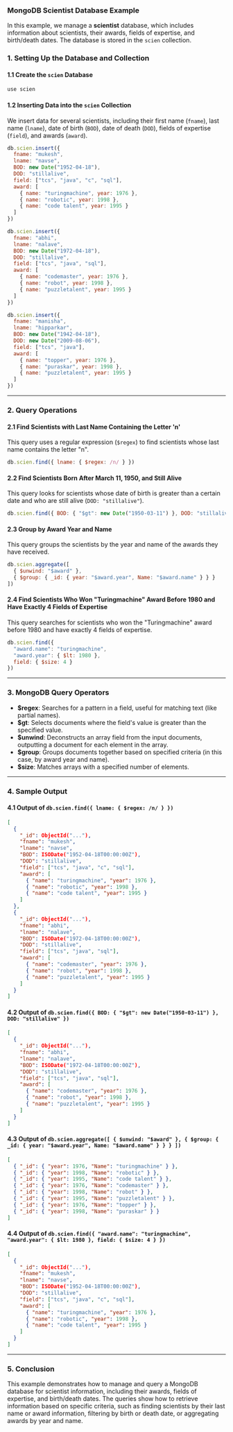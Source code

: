 ### MongoDB Scientist Database Example

In this example, we manage a **scientist** database, which includes information about scientists, their awards, fields of expertise, and birth/death dates. The database is stored in the `scien` collection.

### 1. **Setting Up the Database and Collection**

#### 1.1 **Create the `scien` Database**
```javascript
use scien
```

#### 1.2 **Inserting Data into the `scien` Collection**
We insert data for several scientists, including their first name (`fname`), last name (`lname`), date of birth (`BOD`), date of death (`DOD`), fields of expertise (`field`), and awards (`award`).

```javascript
db.scien.insert({
  fname: "mukesh",
  lname: "navse",
  BOD: new Date("1952-04-18"),
  DOD: "stillalive",
  field: ["tcs", "java", "c", "sql"],
  award: [
    { name: "turingmachine", year: 1976 },
    { name: "robotic", year: 1998 },
    { name: "code talent", year: 1995 }
  ]
})

db.scien.insert({
  fname: "abhi",
  lname: "nalave",
  BOD: new Date("1972-04-18"),
  DOD: "stillalive",
  field: ["tcs", "java", "sql"],
  award: [
    { name: "codemaster", year: 1976 },
    { name: "robot", year: 1998 },
    { name: "puzzletalent", year: 1995 }
  ]
})

db.scien.insert({
  fname: "manisha",
  lname: "hipparkar",
  BOD: new Date("1942-04-18"),
  DOD: new Date("2009-08-06"),
  field: ["tcs", "java"],
  award: [
    { name: "topper", year: 1976 },
    { name: "puraskar", year: 1998 },
    { name: "puzzletalent", year: 1995 }
  ]
})
```

---

### 2. **Query Operations**

#### 2.1 **Find Scientists with Last Name Containing the Letter 'n'**
This query uses a regular expression (`$regex`) to find scientists whose last name contains the letter "n".

```javascript
db.scien.find({ lname: { $regex: /n/ } })
```

#### 2.2 **Find Scientists Born After March 11, 1950, and Still Alive**
This query looks for scientists whose date of birth is greater than a certain date and who are still alive (`DOD: "stillalive"`).

```javascript
db.scien.find({ BOD: { "$gt": new Date("1950-03-11") }, DOD: "stillalive" })
```

#### 2.3 **Group by Award Year and Name**
This query groups the scientists by the year and name of the awards they have received.

```javascript
db.scien.aggregate([
  { $unwind: "$award" },
  { $group: { _id: { year: "$award.year", Name: "$award.name" } } }
])
```

#### 2.4 **Find Scientists Who Won "Turingmachine" Award Before 1980 and Have Exactly 4 Fields of Expertise**
This query searches for scientists who won the "Turingmachine" award before 1980 and have exactly 4 fields of expertise.

```javascript
db.scien.find({
  "award.name": "turingmachine",
  "award.year": { $lt: 1980 },
  field: { $size: 4 }
})
```

---

### 3. **MongoDB Query Operators**

- **$regex**: Searches for a pattern in a field, useful for matching text (like partial names).
- **$gt**: Selects documents where the field's value is greater than the specified value.
- **$unwind**: Deconstructs an array field from the input documents, outputting a document for each element in the array.
- **$group**: Groups documents together based on specified criteria (in this case, by award year and name).
- **$size**: Matches arrays with a specified number of elements.

---

### 4. **Sample Output**

#### 4.1 **Output of `db.scien.find({ lname: { $regex: /n/ } })`**
```json
[
  {
    "_id": ObjectId("..."),
    "fname": "mukesh",
    "lname": "navse",
    "BOD": ISODate("1952-04-18T00:00:00Z"),
    "DOD": "stillalive",
    "field": ["tcs", "java", "c", "sql"],
    "award": [
      { "name": "turingmachine", "year": 1976 },
      { "name": "robotic", "year": 1998 },
      { "name": "code talent", "year": 1995 }
    ]
  },
  {
    "_id": ObjectId("..."),
    "fname": "abhi",
    "lname": "nalave",
    "BOD": ISODate("1972-04-18T00:00:00Z"),
    "DOD": "stillalive",
    "field": ["tcs", "java", "sql"],
    "award": [
      { "name": "codemaster", "year": 1976 },
      { "name": "robot", "year": 1998 },
      { "name": "puzzletalent", "year": 1995 }
    ]
  }
]
```

#### 4.2 **Output of `db.scien.find({ BOD: { "$gt": new Date("1950-03-11") }, DOD: "stillalive" })`**
```json
[
  {
    "_id": ObjectId("..."),
    "fname": "abhi",
    "lname": "nalave",
    "BOD": ISODate("1972-04-18T00:00:00Z"),
    "DOD": "stillalive",
    "field": ["tcs", "java", "sql"],
    "award": [
      { "name": "codemaster", "year": 1976 },
      { "name": "robot", "year": 1998 },
      { "name": "puzzletalent", "year": 1995 }
    ]
  }
]
```

#### 4.3 **Output of `db.scien.aggregate([ { $unwind: "$award" }, { $group: { _id: { year: "$award.year", Name: "$award.name" } } } ])`**
```json
[
  { "_id": { "year": 1976, "Name": "turingmachine" } },
  { "_id": { "year": 1998, "Name": "robotic" } },
  { "_id": { "year": 1995, "Name": "code talent" } },
  { "_id": { "year": 1976, "Name": "codemaster" } },
  { "_id": { "year": 1998, "Name": "robot" } },
  { "_id": { "year": 1995, "Name": "puzzletalent" } },
  { "_id": { "year": 1976, "Name": "topper" } },
  { "_id": { "year": 1998, "Name": "puraskar" } }
]
```

#### 4.4 **Output of `db.scien.find({ "award.name": "turingmachine", "award.year": { $lt: 1980 }, field: { $size: 4 } })`**
```json
[
  {
    "_id": ObjectId("..."),
    "fname": "mukesh",
    "lname": "navse",
    "BOD": ISODate("1952-04-18T00:00:00Z"),
    "DOD": "stillalive",
    "field": ["tcs", "java", "c", "sql"],
    "award": [
      { "name": "turingmachine", "year": 1976 },
      { "name": "robotic", "year": 1998 },
      { "name": "code talent", "year": 1995 }
    ]
  }
]
```

---

### 5. **Conclusion**

This example demonstrates how to manage and query a MongoDB database for scientist information, including their awards, fields of expertise, and birth/death dates. The queries show how to retrieve information based on specific criteria, such as finding scientists by their last name or award information, filtering by birth or death date, or aggregating awards by year and name.
